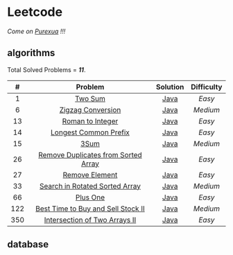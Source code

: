 # Leetcode

*Come on [Purexua](https://leetcode.com/purexua/) !!!*

## algorithms

Total Solved Problems = ***11***.

|  #   |                           Problem                            |                           Solution                           | Difficulty |
| :--: | :----------------------------------------------------------: | :----------------------------------------------------------: | :--------: |
|  1   |      [Two Sum](https://leetcode.com/problems/two-sum/)       | [Java](https://github.com/purexua/leetcode/blob/main/algorithms/0001.TwoSum/Solution.java) |   *Easy*   |
|  6   | [Zigzag Conversion](https://leetcode.com/problems/zigzag-conversion/) | [Java](https://github.com/purexua/leetcode/blob/main/algorithms/0006.ZigzagConversion/Solution.java) |  *Medium*  |
|  13  | [Roman to Integer](https://leetcode.com/problems/roman-to-integer/) | [Java](https://github.com/purexua/leetcode/blob/main/algorithms/0013.RomanToInteger/Solution.java) |   *Easy*   |
|  14  | [Longest Common Prefix](https://leetcode.com/problems/longest-common-prefix/) | [Java](https://github.com/purexua/leetcode/blob/main/algorithms/0014.LongestCommonPrefix/Solution.java) |   *Easy*   |
|  15  |         [3Sum](https://leetcode.com/problems/3sum/)          | [Java](https://github.com/purexua/leetcode/blob/main/algorithms/0015.3Sum/Solution.java) |  *Medium*  |
|  26  | [Remove Duplicates from Sorted Array](https://leetcode.com/problems/remove-duplicates-from-sorted-array/) | [Java](https://github.com/purexua/leetcode/blob/main/algorithms/0026.RemoveDuplicatesFromSortedArray/Solution.java) |   *Easy*   |
|  27  | [Remove Element](https://leetcode.com/problems/remove-element/) | [Java](https://github.com/purexua/leetcode/blob/main/algorithms/0027.RemoveElement/Solution.java) |   *Easy*   |
|  33  | [Search in Rotated Sorted Array](https://leetcode.com/problems/search-in-rotated-sorted-array/) | [Java](https://github.com/purexua/leetcode/blob/main/algorithms/0033.SearchInRotatedSortedArray/Solution.java) |  *Medium*  |
|  66  |     [Plus One](https://leetcode.com/problems/plus-one/)      | [Java](https://github.com/purexua/leetcode/blob/main/algorithms/0066.PlusOne/Solution.java) |   *Easy*   |
| 122  | [Best Time to Buy and Sell Stock II](https://leetcode.com/problems/best-time-to-buy-and-sell-stock-ii/) | [Java](https://github.com/purexua/leetcode/blob/main/algorithms/0122.BestTimeToBuyAndSellStockII/Main.java) |  *Medium*  |
| 350  | [Intersection of Two Arrays II](https://leetcode.com/problems/intersection-of-two-arrays-ii/) | [Java](https://github.com/purexua/leetcode/blob/main/algorithms/0350.IntersectionOfTwoArraysII/Solution.java) |   *Easy*   |

## database

